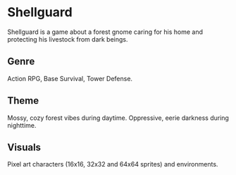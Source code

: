 # Shellguard

Shellguard is a game about a forest gnome caring for his home and protecting his livestock from dark beings.

## Genre

Action RPG, Base Survival, Tower Defense.

## Theme

Mossy, cozy forest vibes during daytime. Oppressive, eerie darkness during nighttime.

## Visuals

Pixel art characters (16x16, 32x32 and 64x64 sprites) and environments.
